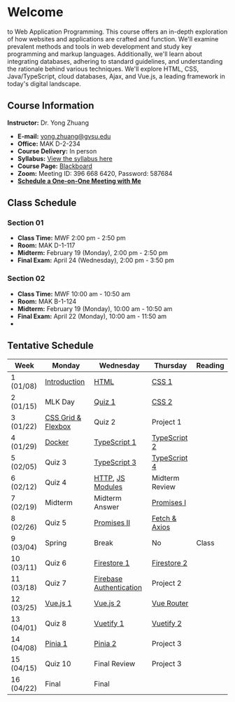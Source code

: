# Welcome

to Web Application Programming. This course offers an in-depth exploration of how websites and applications are crafted and function. We'll examine prevalent methods and tools in web development and study key programming and markup languages. Additionally, we'll learn about integrating databases, adhering to standard guidelines, and understanding the rationale behind various techniques. We'll explore HTML, CSS, Java/TypeScript, cloud databases, Ajax, and Vue.js, a leading framework in today's digital landscape.

## Course Information

**Instructor:** Dr. Yong Zhuang

- <i class="fa fa-envelope"></i> **E-mail:** [yong.zhuang@gvsu.edu](mailto:yong.zhuang@gvsu.edu)
- <i class="fa fa-building"></i> **Office:** MAK D-2-234
- <i class="fa fa-chalkboard-teacher"></i> **Course Delivery:** In person
- <i class="fa fa-book-reader"></i> **Syllabus:** [View the syllabus here](assets/pdf/syllabus.pdf)
- <i class="fa fa-book"></i> **Course Page:** [Blackboard](https://lms.gvsu.edu/)
- <i class="fa fa-video"></i> **Zoom:** Meeting ID: 396 668 6420, Password: 587684
- <i class="fa fa-calendar"></i> [**Schedule a One-on-One Meeting with Me**](https://outlook.office.com/bookwithme/user/8e0ad8c680e644aab3c32cd9c13b690b@gvsu.edu/meetingtype/sK-RN8cGbkq2UzIiUaRehA2?anonymous&ep=mlink)

## Class Schedule

### Section 01

- **Class Time:** MWF 2:00 pm - 2:50 pm
- **Room:** MAK D-1-117
- **Midterm:** February 19 (Monday), 2:00 pm - 2:50 pm
- **Final Exam:** April 24 (Wednesday), 2:00 pm - 3:50 pm

### Section 02

- **Class Time:** MWF 10:00 am - 10:50 am
- **Room:** MAK B-1-124
- **Midterm:** February 19 (Monday), 10:00 am - 10:50 am
- **Final Exam:** April 22 (Monday), 10:00 am - 11:50 am
- <!-- Table of Contents will be auto-generated here -->

## Tentative Schedule

| Week | Monday | Wednesday | Thursday | Reading |
| --- | --- | --- | --- | --- |
| 1 (01/08) | [Introduction](assets/pdf/Introduction.pdf) | [HTML](assets/pdf/HTML.pptx.pdf) | [CSS 1](assets/pdf/CSS%20I.pdf) |  |
| 2 (01/15) | MLK Day | [Quiz 1](quizzes/1) | [CSS 2]() |  |
| 3 (01/22) | [CSS Grid & Flexbox]() | Quiz 2 | Project 1 |  |
| 4 (01/29) | [Docker]() | [TypeScript 1]() | [TypeScript 2]() |  |
| 5 (02/05) | Quiz 3 | [TypeScript 3]() | [TypeScript 4]() |  |
| 6 (02/12) | Quiz 4 | [HTTP](), [JS Modules]() | Midterm Review |  |
| 7 (02/19) | Midterm | Midterm Answer | [Promises I]() |  |
| 8 (02/26) | Quiz 5 | [Promises II]() | [Fetch & Axios]() |  |
| 9 (03/04) | Spring | Break | No | Class |
| 10 (03/11) | Quiz 6 | [Firestore 1]() | [Firestore 2]() |  |
| 11 (03/18) | Quiz 7 | [Firebase Authentication]() | Project 2 |  |
| 12 (03/25) | [Vue.js 1]() | [Vue.js 2]() | [Vue Router]() |  |
| 13 (04/01) | Quiz 8 | [Vuetify 1]() | [Vuetify 2]() |  |
| 14 (04/08) | [Pinia 1]() | [Pinia 2]() | Project 3 |  |
| 15 (04/15) | Quiz 10 | Final Review | Project 3 |  |
| 16 (04/22) | Final | Final |  |  |
